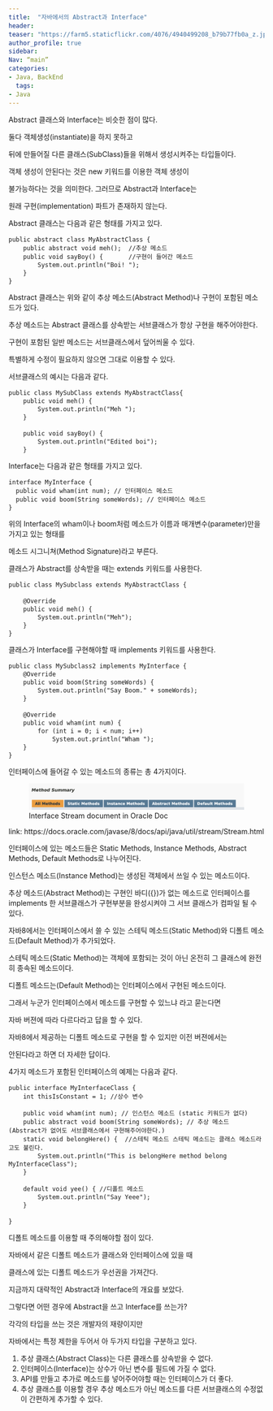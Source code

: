```yaml
---
title:  "자바에서의 Abstract과 Interface"
header:
teaser: "https://farm5.staticflickr.com/4076/4940499208_b79b77fb0a_z.jpg"
author_profile: true
sidebar:
Nav: “main”
categories:
- Java, BackEnd
  tags:
- Java
---
```


  Abstract 클래스와 Interface는 비슷한 점이 많다.

둘다 객체생성(instantiate)을 하지 못하고

뒤에 만들어질 다른 클래스(SubClass)들을 위해서 생성시켜주는 타입들이다.

객체 생성이 안된다는 것은 new 키워드를 이용한 객체 생성이

불가능하다는 것을 의미한다. 그러므로 Abstract과 Interface는

원래 구현(implementation) 파트가 존재하지 않는다.

 Abstract 클래스는 다음과 같은 형태를 가지고 있다.

```
public abstract class MyAbstractClass {
    public abstract void meh();  //추상 메소드
    public void sayBoy() {       //구현이 들어간 메소드
        System.out.println("Boi! ");
    }
}
```

Abstract 클래스는 위와 같이 추상 메소드(Abstract Method)나 구현이 포함된 메소드가 있다.

추상 메소드는 Abstract 클래스를 상속받는 서브클래스가 항상 구현을 해주어야한다.

구현이 포함된 일반 메소드는 서브클래스에서 덮어씌울 수 있다.

특별하게 수정이 필요하지 않으면 그대로 이용할 수 있다.

 서브클래스의 예시는 다음과 같다.

```
public class MySubClass extends MyAbstractClass{
    public void meh() {
        System.out.println("Meh ");
    }

    public void sayBoy() {
        System.out.println("Edited boi");
    }
```

 Interface는 다음과 같은 형태를 가지고 있다.

```
interface MyInterface {
  public void wham(int num); // 인터페이스 메소드
  public void boom(String someWords); // 인터페이스 메소드
}
```

위의 Interface의 wham이나 boom처럼 메소드가 이름과 매개변수(parameter)만을 가지고 있는 형태를

메소드 시그니쳐(Method Signature)라고 부른다.


  클래스가 Abstract를 상속받을 때는 extends 키워드를 사용한다.

```
public class MySubclass extends MyAbstractClass {

    @Override
    public void meh() {
        System.out.println("Meh");
    }
}
```


  클래스가 Interface를 구현해야할 때 implements 키워드를 사용한다.

```
public class MySubclass2 implements MyInterface {
    @Override
    public void boom(String someWords) {
        System.out.println("Say Boom." + someWords);
    }

    @Override
    public void wham(int num) {
        for (int i = 0; i < num; i++)
            System.out.println("Wham ");
    }
}
```

인터페이스에 들어갈 수 있는 메소드의 종류는 총 4가지이다.

<figure>
    <img src="../assets/images//InterfaceStreamOracle.png"
         alt="Interface Stream in Oracle Doc">
    <figcaption>Interface Stream document in Oracle Doc</figcaption>
</figure>
link: https://docs.oracle.com/javase/8/docs/api/java/util/stream/Stream.html

인터페이스에 있는 메소드들은 Static Methods, Instance Methods, Abstract Methods, Default Methods로 나누어진다.

인스턴스 메소드(Instance Method)는 생성된 객체에서 쓰일 수 있는 메소드이다.

추상 메소드(Abstract Method)는 구현인 바디({})가 없는 메소드로 인터페이스를 implements 한 서브클래스가 구현부분을 완성시켜야 그 서브 클래스가 컴파일 될 수 있다.

자바8에서는 인터페이스에서 쓸 수 있는 스테틱 메소드(Static Method)와 디폴트 메소드(Default Method)가 추가되었다.

스테틱 메소드(Static Method)는 객체에 포함되는 것이 아닌 온전히 그 클래스에 완전히 종속된 메소드이다.

디폴트 메소드는(Default Method)는 인터페이스에서 구현된 메소드이다.

그래서 누군가 인터페이스에서 메소드를 구현할 수 있느냐 라고 묻는다면

자바 버젼에 따라 다르다라고 답을 할 수 있다.

자바8에서 제공하는 디폴트 메소드로 구현을 할 수 있지만 이전 버젼에서는

안된다라고 하면 더 자세한 답이다.


4가지 메소드가 포함된 인터페이스의 예제는 다음과 같다.

```
public interface MyInterfaceClass {
    int thisIsConstant = 1; //상수 변수

    public void wham(int num); // 인스턴스 메소드 (static 키워드가 없다)
    public abstract void boom(String someWords); // 추상 메소드 (Abstract가 없어도 서브클래스에서 구현해주어야한다.)
    static void belongHere() {  //스테틱 메소드 스테틱 메소드는 클래스 메소드라고도 불린다.
        System.out.println("This is belongHere method belong MyInterfaceClass");
    }

    default void yee() { //디폴트 메소드
        System.out.println("Say Yeee");
    }

}
```


디폴트 메소드를 이용할 때 주의해야할 점이 있다.

자바에서 같은 디폴트 메소드가 클래스와 인터페이스에 있을 때

클래스에 있는 디폴트 메소드가 우선권을 가져간다.




지금까지 대략적인 Abstract과 Interface의 개요를 보았다.

그렇다면 어떤 경우에 Abstract을 쓰고 Interface를 쓰는가?

각각의 타입을 쓰는 것은 개발자의 재량이지만

자바에서는 특정 제한을 두어서 아 두가지 타입을 구분하고 있다.

1. 추상 클래스(Abstract Class)는 다른 클래스를 상속받을 수 없다.
2. 인터페이스(Interface)는 상수가 아닌 변수를 필드에 가질 수 없다.
3. API를 만들고 추가로 메소드를 넣어주어야할 때는 인터페이스가 더 좋다.
4. 추상 클래스를 이용할 경우 추상 메소드가 아닌 메소드를 다른 서브클래스의 수정없이 간편하게 추가할 수 있다.









[^posts]: References 참조
Java in a Nutshell, 7th Edition By Ben Evans, David Flanagan
link: http://tutorials.jenkov.com/java/abstract-classes.html
link: https://docs.oracle.com/javase/tutorial/java/concepts/interface.html
link: https://www.baeldung.com/java-static-default-methods
link: https://www.geeksforgeeks.org/instance-methods-in-java/
Advanced Java by Ken Kousen link: https://learning.oreilly.com/videos/advanced-java-development/9781491960400/